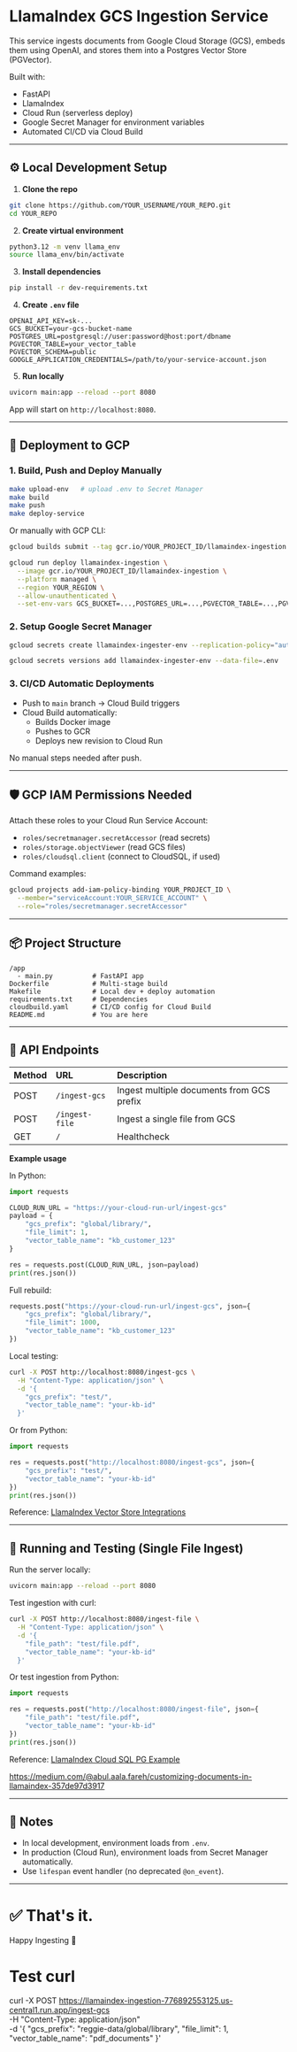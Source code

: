 # LlamaIndex GCS Ingestion Service

This service ingests documents from Google Cloud Storage (GCS), embeds them using OpenAI, and stores them into a Postgres Vector Store (PGVector).

Built with:
- FastAPI
- LlamaIndex
- Cloud Run (serverless deploy)
- Google Secret Manager for environment variables
- Automated CI/CD via Cloud Build

---

## ⚙️ Local Development Setup

1. **Clone the repo**

```bash
git clone https://github.com/YOUR_USERNAME/YOUR_REPO.git
cd YOUR_REPO
```

2. **Create virtual environment**

```bash
python3.12 -m venv llama_env
source llama_env/bin/activate
```

3. **Install dependencies**

```bash
pip install -r dev-requirements.txt
```

4. **Create `.env` file**

```dotenv
OPENAI_API_KEY=sk-...
GCS_BUCKET=your-gcs-bucket-name
POSTGRES_URL=postgresql://user:password@host:port/dbname
PGVECTOR_TABLE=your_vector_table
PGVECTOR_SCHEMA=public
GOOGLE_APPLICATION_CREDENTIALS=/path/to/your-service-account.json
```

5. **Run locally**

```bash
uvicorn main:app --reload --port 8080
```

App will start on `http://localhost:8080`.

---

## 🚀 Deployment to GCP

### 1. Build, Push and Deploy Manually

```bash
make upload-env   # upload .env to Secret Manager
make build
make push
make deploy-service
```

Or manually with GCP CLI:

```bash
gcloud builds submit --tag gcr.io/YOUR_PROJECT_ID/llamaindex-ingestion
```

```bash
gcloud run deploy llamaindex-ingestion \
  --image gcr.io/YOUR_PROJECT_ID/llamaindex-ingestion \
  --platform managed \
  --region YOUR_REGION \
  --allow-unauthenticated \
  --set-env-vars GCS_BUCKET=...,POSTGRES_URL=...,PGVECTOR_TABLE=...,PGVECTOR_SCHEMA=...,OPENAI_API_KEY=...,GOOGLE_APPLICATION_CREDENTIALS=/tmp/creds/creds.json
```

### 2. Setup Google Secret Manager

```bash
gcloud secrets create llamaindex-ingester-env --replication-policy="automatic"
```

```bash
gcloud secrets versions add llamaindex-ingester-env --data-file=.env
```

### 3. CI/CD Automatic Deployments

- Push to `main` branch → Cloud Build triggers
- Cloud Build automatically:
  - Builds Docker image
  - Pushes to GCR
  - Deploys new revision to Cloud Run

No manual steps needed after push.

---

## 🛡️ GCP IAM Permissions Needed

Attach these roles to your Cloud Run Service Account:
- `roles/secretmanager.secretAccessor` (read secrets)
- `roles/storage.objectViewer` (read GCS files)
- `roles/cloudsql.client` (connect to CloudSQL, if used)

Command examples:

```bash
gcloud projects add-iam-policy-binding YOUR_PROJECT_ID \
  --member="serviceAccount:YOUR_SERVICE_ACCOUNT" \
  --role="roles/secretmanager.secretAccessor"
```

---

## 📦 Project Structure

```
/app
  - main.py          # FastAPI app
Dockerfile           # Multi-stage build
Makefile             # Local dev + deploy automation
requirements.txt     # Dependencies
cloudbuild.yaml      # CI/CD config for Cloud Build
README.md            # You are here
```

---

## 📄 API Endpoints

| Method | URL | Description |
|:------|:----|:-------------|
| POST | `/ingest-gcs` | Ingest multiple documents from GCS prefix |
| POST | `/ingest-file` | Ingest a single file from GCS |
| GET  | `/` | Healthcheck |

**Example usage**

In Python:

```python
import requests

CLOUD_RUN_URL = "https://your-cloud-run-url/ingest-gcs"
payload = {
    "gcs_prefix": "global/library/",
    "file_limit": 1,
    "vector_table_name": "kb_customer_123"
}

res = requests.post(CLOUD_RUN_URL, json=payload)
print(res.json())
```

Full rebuild:

```python
requests.post("https://your-cloud-run-url/ingest-gcs", json={
    "gcs_prefix": "global/library/",
    "file_limit": 1000,
    "vector_table_name": "kb_customer_123"
})
```

Local testing:

```bash
curl -X POST http://localhost:8080/ingest-gcs \
  -H "Content-Type: application/json" \
  -d '{
    "gcs_prefix": "test/",
    "vector_table_name": "your-kb-id"
  }'
```

Or from Python:

```python
import requests

res = requests.post("http://localhost:8080/ingest-gcs", json={
    "gcs_prefix": "test/",
    "vector_table_name": "your-kb-id"
})
print(res.json())
```

Reference: [LlamaIndex Vector Store Integrations](https://docs.llamaindex.ai/en/stable/community/integrations/vector_stores/)

---

## 🧪 Running and Testing (Single File Ingest)

Run the server locally:

```bash
uvicorn main:app --reload --port 8080
```

Test ingestion with curl:

```bash
curl -X POST http://localhost:8080/ingest-file \
  -H "Content-Type: application/json" \
  -d '{
    "file_path": "test/file.pdf",
    "vector_table_name": "your-kb-id"
  }'
```

Or test ingestion from Python:

```python
import requests

res = requests.post("http://localhost:8080/ingest-file", json={
    "file_path": "test/file.pdf",
    "vector_table_name": "your-kb-id"
})
print(res.json())
```

Reference: [LlamaIndex Cloud SQL PG Example](https://github.com/googleapis/llama-index-cloud-sql-pg-python/blob/main/samples/llama_index_vector_store.ipynb)

https://medium.com/@abul.aala.fareh/customizing-documents-in-llamaindex-357de97d3917

---

## 📳 Notes

- In local development, environment loads from `.env`.
- In production (Cloud Run), environment loads from Secret Manager automatically.
- Use `lifespan` event handler (no deprecated `@on_event`).

---

# ✅ That's it.
Happy Ingesting 🚀

# Test curl
curl -X POST https://llamaindex-ingestion-776892553125.us-central1.run.app/ingest-gcs \
  -H "Content-Type: application/json" \
  -d '{
    "gcs_prefix": "reggie-data/global/library",
    "file_limit": 1,
    "vector_table_name": "pdf_documents"
  }'
